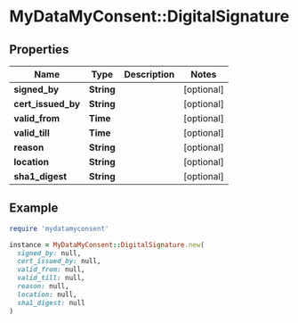 # MyDataMyConsent::DigitalSignature

## Properties

| Name | Type | Description | Notes |
| ---- | ---- | ----------- | ----- |
| **signed_by** | **String** |  | [optional] |
| **cert_issued_by** | **String** |  | [optional] |
| **valid_from** | **Time** |  | [optional] |
| **valid_till** | **Time** |  | [optional] |
| **reason** | **String** |  | [optional] |
| **location** | **String** |  | [optional] |
| **sha1_digest** | **String** |  | [optional] |

## Example

```ruby
require 'mydatamyconsent'

instance = MyDataMyConsent::DigitalSignature.new(
  signed_by: null,
  cert_issued_by: null,
  valid_from: null,
  valid_till: null,
  reason: null,
  location: null,
  sha1_digest: null
)
```

